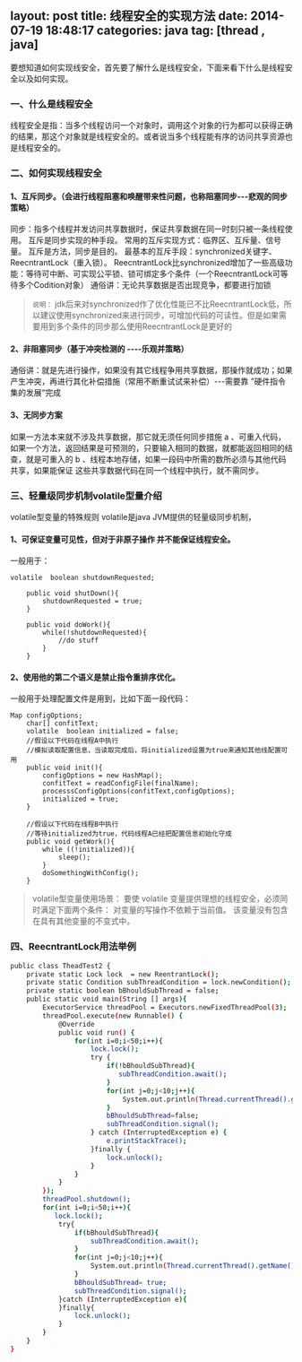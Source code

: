 layout: post
title: 线程安全的实现方法
date: 2014-07-19 18:48:17
categories: java
tag: [thread , java]
---
要想知道如何实现线安全，首先要了解什么是线程安全，下面来看下什么是线程安全以及如何实现。
### 一、什么是线程安全
线程安全是指：当多个线程访问一个对象时，调用这个对象的行为都可以获得正确的结果，那这个对象就是线程安全的。或者说当多个线程能有序的访问共享资源也是线程安全的。
### 二、如何实现线程安全
#### 1、互斥同步。（会进行线程阻塞和唤醒带来性问题，也称阻塞同步---悲观的同步策略）
同步：指多个线程并发访问共享数据时，保证共享数据在同一时刻只被一条线程使用。
互斥是同步实现的种手段。
常用的互斥实现方式：临界区、互斥量、信号量。
互斥是方法，同步是目的。
最基本的互斥手段：synchronized关键字、ReecntrantLock（重入锁）。
ReecntrantLock比synchronized增加了一些高级功能：等待可中断、可实现公平锁、锁可绑定多个条件（一个ReecntrantLock可等待多个Codition对象）
通俗讲：无论共享数据是否出现竞争，都要进行加锁
> `说明：`
> jdk后来对synchronized作了优化性能已不比ReecntrantLock低，所以建议使用synchronized来进行同步，可增加代码的可读性。但是如果需要用到多个条件的同步那么使用ReecntrantLock是更好的

#### 2、非阻塞同步（基于冲突检测的   ----乐观并策略）
通俗讲：就是先进行操作，如果没有其它线程争用共享数据，那操作就成功；如果产生冲突，再进行其化补偿措施（常用不断重试试来补偿）---需要靠 ”硬件指令集的发展“完成
#### 3、无同步方案
如果一方法本来就不涉及共享数据，那它就无须任何同步措施
a 、可重入代码，如果一个方法，返回结果是可预测的，只要输入相同的数据，就都能返回相同的结查，就是可重入的
b 、线程本地存储，如果一段码中所需的数所必须与其他代码共享，如果能保证 这些共享数据代码在同一个线程中执行，就不需同步。

### 三、轻量级同步机制volatile型量介绍
volatile型变量的特殊规则
volatile是java JVM提供的轻量级同步机制，
#### 1、可保证变量可见性，但对于非原子操作 并不能保证线程安全。
一般用于：
```
volatile  boolean shutdownRequested;

    public void shutDown(){
        shutdownRequested = true;
    }

    public void doWork(){
        while(!shutdownRequested){
            //do stuff
        }
    }
```
#### 2、使用他的第二个语义是禁止指令重排序优化。
一般用于处理配置文件是用到，比如下面一段代码：
```
Map configOptions;
    char[] confitText;
    volatile  boolean initialized = false;
    //假设以下代码在线程A中执行
    //模拟读取配置信息，当读取完成后，将initialized设置为true来通知其他线配置可用
    public void init(){
        configOptions = new HashMap();
        confitText = readConfigFile(finalName);
        processsConfigOptions(confitText,configOptions);
        initialized = true;
    }

    //假设以下代码在线程B中执行
    //等待initialized为true，代码线程A已经把配置信息初始化守成
    public void getWork(){
        while ((!initialized)){
            sleep();
        }
        doSomethingWithConfig();
    }
```
> volatile型变量使用场景：
> 要使 volatile 变量提供理想的线程安全，必须同时满足下面两个条件：
> 对变量的写操作不依赖于当前值。
> 该变量没有包含在具有其他变量的不变式中。

### 四、ReecntrantLock用法举例
```bash
public class TheadTest2 {
    private static Lock lock  = new ReentrantLock();
    private static Condition subThreadCondition = lock.newCondition();
    private static boolean bBhouldSubThread = false;
    public static void main(String [] args){
        ExecutorService threadPool = Executors.newFixedThreadPool(3);
        threadPool.execute(new Runnable() {
            @Override
            public void run() {
                for(int i=0;i<50;i++){
                    lock.lock();
                    try {
                        if(!bBhouldSubThread){
                           subThreadCondition.await();
                        }
                        for(int j=0;j<10;j++){
                            System.out.println(Thread.currentThread().getName()+ ",j=" + j);
                        }
                        bBhouldSubThread=false;
                        subThreadCondition.signal();
                    } catch (InterruptedException e) {
                        e.printStackTrace();
                    }finally {
                        lock.unlock();
                    }
                }
            }
        });
        threadPool.shutdown();
        for(int i=0;i<50;i++){
           lock.lock();
            try{
                if(bBhouldSubThread){
                    subThreadCondition.await();
                }
                for(int j=0;j<10;j++){
                    System.out.println(Thread.currentThread().getName()+ ",j=" + j);
                }
                bBhouldSubThread= true;
                subThreadCondition.signal();
            }catch (InterruptedException e){
            }finally{
                lock.unlock();
            }
        }
    }
}
```